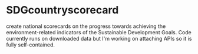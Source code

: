 # SDGcountryscorecard
create national scorecards on the progress towards achieving the environment-related indicators of the Sustainable Development Goals. Code currently runs on downloaded data but I'm working on attaching APIs so it is fully self-contained. 
